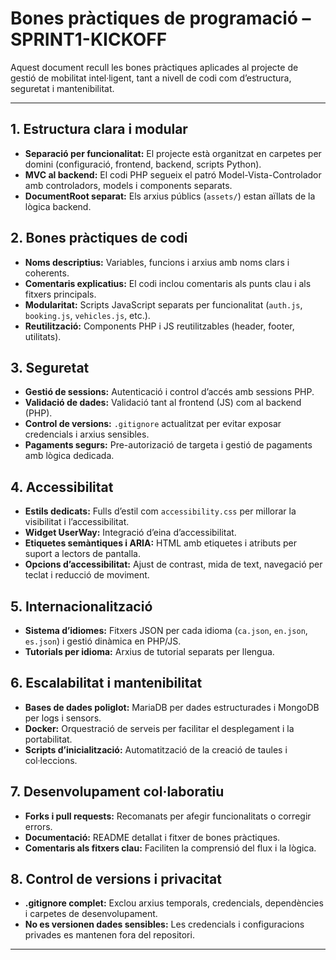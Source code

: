 # Bones pràctiques de programació – SPRINT1-KICKOFF

Aquest document recull les bones pràctiques aplicades al projecte de gestió de mobilitat intel·ligent, tant a nivell de codi com d’estructura, seguretat i mantenibilitat.

---

## 1. Estructura clara i modular

- **Separació per funcionalitat:** El projecte està organitzat en carpetes per domini (configuració, frontend, backend, scripts Python).
- **MVC al backend:** El codi PHP segueix el patró Model-Vista-Controlador amb controladors, models i components separats.
- **DocumentRoot separat:** Els arxius públics (`assets/`) estan aïllats de la lògica backend.

## 2. Bones pràctiques de codi

- **Noms descriptius:** Variables, funcions i arxius amb noms clars i coherents.
- **Comentaris explicatius:** El codi inclou comentaris als punts clau i als fitxers principals.
- **Modularitat:** Scripts JavaScript separats per funcionalitat (`auth.js`, `booking.js`, `vehicles.js`, etc.).
- **Reutilització:** Components PHP i JS reutilitzables (header, footer, utilitats).

## 3. Seguretat

- **Gestió de sessions:** Autenticació i control d’accés amb sessions PHP.
- **Validació de dades:** Validació tant al frontend (JS) com al backend (PHP).
- **Control de versions:** `.gitignore` actualitzat per evitar exposar credencials i arxius sensibles.
- **Pagaments segurs:** Pre-autorizació de targeta i gestió de pagaments amb lògica dedicada.

## 4. Accessibilitat

- **Estils dedicats:** Fulls d’estil com `accessibility.css` per millorar la visibilitat i l’accessibilitat.
- **Widget UserWay:** Integració d’eina d’accessibilitat.
- **Etiquetes semàntiques i ARIA:** HTML amb etiquetes i atributs per suport a lectors de pantalla.
- **Opcions d’accessibilitat:** Ajust de contrast, mida de text, navegació per teclat i reducció de moviment.

## 5. Internacionalització

- **Sistema d’idiomes:** Fitxers JSON per cada idioma (`ca.json`, `en.json`, `es.json`) i gestió dinàmica en PHP/JS.
- **Tutorials per idioma:** Arxius de tutorial separats per llengua.

## 6. Escalabilitat i mantenibilitat

- **Bases de dades poliglot:** MariaDB per dades estructurades i MongoDB per logs i sensors.
- **Docker:** Orquestració de serveis per facilitar el desplegament i la portabilitat.
- **Scripts d’inicialització:** Automatització de la creació de taules i col·leccions.

## 7. Desenvolupament col·laboratiu

- **Forks i pull requests:** Recomanats per afegir funcionalitats o corregir errors.
- **Documentació:** README detallat i fitxer de bones pràctiques.
- **Comentaris als fitxers clau:** Faciliten la comprensió del flux i la lògica.

## 8. Control de versions i privacitat

- **.gitignore complet:** Exclou arxius temporals, credencials, dependències i carpetes de desenvolupament.
- **No es versionen dades sensibles:** Les credencials i configuracions privades es mantenen fora del repositori.

---
